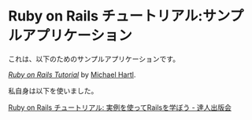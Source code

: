 # Ruby on Rails チュートリアル:サンプルアプリケーション

これは、以下のためのサンプルアプリケーションです。

[*Ruby on Rails Tutorial*](http://railstutorial.jp/)
by [Michael Hartl](http://michaelhartl.com/).

私自身は以下を使いました。

[Ruby on Rails チュートリアル: 実例を使ってRailsを学ぼう - 達人出版会](http://tatsu-zine.com/books/railstutorial)



